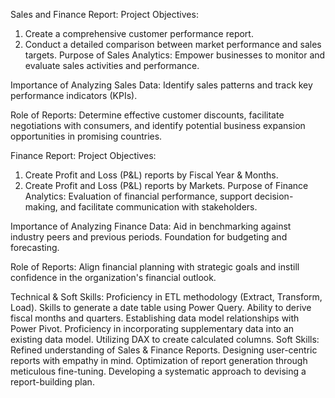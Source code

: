 Sales and Finance Report:
Project Objectives:

1. Create a comprehensive customer performance report.
2. Conduct a detailed comparison between market performance and sales targets.
Purpose of Sales Analytics: Empower businesses to monitor and evaluate sales activities and performance.

Importance of Analyzing Sales Data: Identify sales patterns and track key performance indicators (KPIs).

Role of Reports: Determine effective customer discounts, facilitate negotiations with consumers, and identify potential business expansion opportunities in promising countries.

Finance Report:
Project Objectives:

1. Create Profit and Loss (P&L) reports by Fiscal Year & Months.
2. Create Profit and Loss (P&L) reports by Markets.
Purpose of Finance Analytics: Evaluation of financial performance, support decision-making, and facilitate communication with stakeholders.

Importance of Analyzing Finance Data: Aid in benchmarking against industry peers and previous periods. Foundation for budgeting and forecasting.

Role of Reports: Align financial planning with strategic goals and instill confidence in the organization's financial outlook.

Technical & Soft Skills:
 Proficiency in ETL methodology (Extract, Transform, Load).
 Skills to generate a date table using Power Query.
 Ability to derive fiscal months and quarters.
 Establishing data model relationships with Power Pivot.
 Proficiency in incorporating supplementary data into an existing data model.
 Utilizing DAX to create calculated columns.
Soft Skills:
 Refined understanding of Sales & Finance Reports.
 Designing user-centric reports with empathy in mind.
 Optimization of report generation through meticulous fine-tuning.
 Developing a systematic approach to devising a report-building plan.
